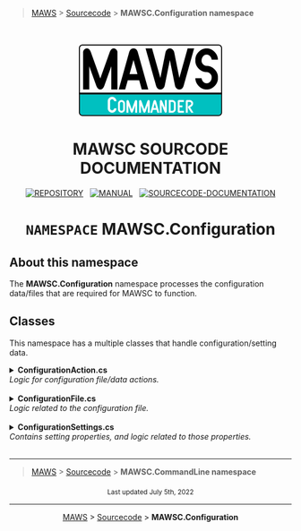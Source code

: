 ﻿> [MAWS][1] &gt; [Sourcecode][2] &gt;  **MAWSC.Configuration namespace**

<br>
<br>
<div align="center">
  <img src="../../.github//Logos/maws-logo-commander-512x256.png" alt="MAWSC logo" width="256">
  <h1> 
    MAWSC SOURCODE DOCUMENTATION
  </h1>

  [![REPOSITORY](https://img.shields.io/badge/REPOSITORY-550055?style=for-the-badge)][1]&nbsp;&nbsp;&nbsp;[![MANUAL](https://img.shields.io/badge/MANUAL-550055?style=for-the-badge)][3]&nbsp;&nbsp;&nbsp;[![SOURCECODE-DOCUMENTATION](https://img.shields.io/badge/SOURCECODE%20DOCUMENTATION-8e008e?style=for-the-badge)][2]

</div>

<div align="center">

# **`NAMESPACE`** MAWSC.Configuration

</div>

## About this namespace

The **MAWSC.Configuration** namespace processes the configuration data/files that are required for MAWSC to function.

## Classes

This namespace has a multiple classes that handle configuration/setting data.

<details>
<summary>
  <b>ConfigurationAction.cs</b><br>
  <i>Logic for configuration file/data actions.</i>
</summary>
This class resets the configuration file to default values.

***

### `ResetFile()`
Recreate the configuration file with default values.

#### Operation
1. If the configuration file exists, delete it.
2. Create a new defaultSettings object with the default setting values.
3. Serialize that data as a JSON-formatted file, and write it to a local file.

#### Notes
* This method recreates the MAWSC configuration file with default values, so if there is an existing configuration file, it is deleted, so be careful with this.
* **(2)** It's recommended that you leave these values as they are, and make any modifications to the configuration file itself.
* **(1)**, **(3)** The filePath of the configuration file is hardcoded into MAWSC so there is one source that defines what that path is.

</details>

<br>

<details>
<summary>
  <b>ConfigurationFile.cs</b><br>
  <i>Logic related to the configuration file.</i>
</summary>
Various things to do with the MAWSC configuration file.

***

### `GetDefaultFilePath()`
Get the MAWSC configuration default filepath.

#### Operation
1. Return the path to the MAWSC configuration file.

#### Notes
* The filePath of the configuration file is hardcoded into MAWSC so there is one source that defines what that path is.
* **(1)** This value should be `./AppData/Config/mawsc-config.json`, and should not be modified.

***

### `Verify()`
Verify the configuration file exists, and that it (probably) contains valid data.

#### Operation
1. Get the hardcoded configurationFilePath.
2. If the configuration file doesn't exist, recreate it with default values.
3. If the configuration file does exist, test to make sure it (probably) contains valid data.

#### Notes
* In order for this to work correctly, the configuration file needs to be written as indented JSON-formatted data (which MAWSC does by default when recreating the file).
* The tests that are done to verify the configuration file contains valid data are quick-and-dirty.
* **(3)** In order for an existing configuration file to (probably) be valid, it must:
   - *Start with a "{" and end with a "}"*  
      Valid JSON-formatted files are enclosed in {} brackets, so if the configuration file doesnt start and end with them, it's not a valid JSON data file.
   - *Contain at least five (5) lines of data*..
      There are more than five configuration settings, so there should be at least 5 lines of data in the configuration file.

***

### `Load()`
Load MAWSC settings from the configuration file.

#### Operation
1. Get the hardcoded configurationFilePath.
2. If the configuration file doesn't exist, recreate it with default values.
3. Return a `mawscSettings` object containing the values from the configuration file.

#### Notes
* If ./AppData/Config/mawsc-config.json doesn't exist, a new configuration file will be created with default setting values.

</details>

<br>

<details>
<summary>
  <b>ConfigurationSettings.cs</b><br>
  <i>Contains setting properties, and logic related to those properties.</i>
</summary>
This class contains both the MAWSC settings properties, and logic related to those properties.

***

## ConfigurationSettings.cs properties

`SessionTimestamp`  
*Created at runtime*  
The session timestamp, used throughout the session. This way we have a single timestamp that is used, and not different timestamps for different things.

`ApplicationVersion`  
*Created at runtime*  
The version of MAWSC that is being used.

`ConfigurationDirectory`  
*Default value: "./AppData/Config/"*  
The directory where the mawsc-config.json file is located. This is hardcoded, and therefore shouldn't be changed.

`LogDirectory`  
*Default value: "./AppData/Logs/"*  
The directory where logfiles are created.

`SessionLogfilePath`  
*Created at runtime: "./AppData/Logs/mawsc-%SessionTimestamp%.log"*  
The path to the session logfile, which contains log information for the session.

`BackupDirectory`  
*Default value: "./AppData/Backup/"*  
The directory where backup files are stored.

`SessionBackupDirectory`  
*Created at runtime: "./AppData/Backup/%SessionTimestamp%/*  
The directory where session backup files are stored.

`TempDirectory`  
*Default value: "./AppData/Temp/*  
The directory where temporary files are stored. By default this is "./AppData/Temp/". This directory is deleted/recreated when MAWSC is executed.

<!-- The &#8203; character is required in the URL, otherwise GitHub will create a hyperlink. -->
`RepositoryLocation`  
*User defined value*  
The base level URL of the account that contains the repository you are using. For example: "**https&#8203;://github.com/spectrum-health-systems/**">

<!-- The &#8203; character is required in the URL, otherwise GitHub will create a hyperlink. -->
`RepositoryName`  
*User defined value*  
The name of the repository that contains the web service you are using. Using an the MAWSC GitHub respository "**https&#8203;://github.com/spectrum-health-systems/MAWSC**" as an example, this value would be "**MAWSC**".

<!-- The &#8203; character is required in the URL, otherwise GitHub will create a hyperlink. -->
`RepositoryBranch`  
*User defined value*  
The name of the repository branch that contains the web service you are using. Using an the MAWSC development branch "**https&#8203;://github.com/spectrum-health-systems/MAWSC/tree/development**" as an example, this value would be "**development**". If you are using the main/master branch, leave this set to '**""**'.

<!-- The &#8203; character is required in the URL, otherwise GitHub will create a hyperlink. -->
`RepositoryZipUrl`  
*Created at runtime: "%RepositoryLocation%/%RepositoryName%/archive/refs/heads/%RepositoryBranch%.zip*  
The URL of zip archive for the repository you are using, built using the "**RepositoryLocation**", "**RepositoryName**", and "**RepositoryBranch**". Using the examples above would look like "**https&#8203;://github.com/spectrum-health-systems/MAWSC/archive/refs/heads/development.zip**"

`StagingFetchDirectory`  
*Default value: "./AppData/Staging-fetch/"*  
The directory where the repository archive will be downloaded.

`StagingTestingDirectory`  
*User defined value*  
The directory where the staging source will be copied to for testing. For example:
"**/path/to/your/web/service/testing/**".

`ProductionDirectory`  
*User defined value*  
The directory where your production web service is located. For example:
"**/path/to/your/web/service/production/**".

`MawscCommand `  
*Created at runtime: "arg\[0]"*  
The MAWSC Command passed via command line when MAWSC is executed. This is required, and MAWSC will exit gracefully if it does not exist.

`MawscAction `  
*Created at runtime: "arg\[1]"*  
The (optional) MAWSC Action passed via command line when MAWSC is executed.

`MawscOption `  
*Created at runtime: "arg\[2]"*  
The (optional) MAWSC Option passed via command line when MAWSC is executed.

***

### `Initialize()`
Get the MAWSC configuration settings for the session.

### Operation
1. Load the default settings from the external configuration file.
2. Set and return a few session-specific values at runtime.

### Notes
* Pretty straight forward, honestly.

***

### `GetRuntimeValues()`
Get a few session-specific settings.

### Operation
1. Set the SessionTimestamp using the sessionTimestamp we created when MAWSC initialized.
2. Get the the current version of MAWSC.
3. Setup directories for session logfiles and backups.
4. Build the URL for the repository .zip file
5. Get the individual MAWSC Command/Action/Option for the session.

### Notes
* These setting values will be different for each individual MAWSC session.

</details>

<br>

***

> [MAWS][1] &gt; [Sourcecode][2] &gt;  **MAWSC.CommandLine namespace**

[1]: https://github.com/spectrum-health-systems/MAWSC
[2]: ../Sourcecode/MAWSC-Sourcecode.md
[3]: ../Manual/MAWSC-Manual.md
[4]: ../Sourcecode/MAWSC-Sourcecode.md#standard-casingtrimming-of-values

<div align="center">
  <sub>
    Last updated July 5th, 2022
  </sub>
<br>

***

[MAWS](https://github.com/spectrum-health-systems/MAWSC) &gt; [Sourcecode](../Sourcecode/MAWSC-Sourcecode.md) &gt;  **MAWSC.Configuration**